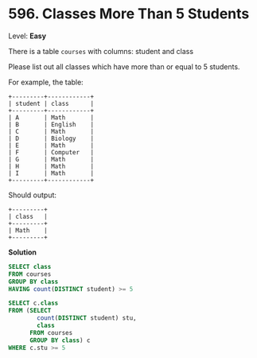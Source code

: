 # 596. Classes More Than 5 Students

Level: **Easy**

There is a table `courses` with columns: student and class

Please list out all classes which have more than or equal to 5 students.

For example, the table:

```
+---------+------------+
| student | class      |
+---------+------------+
| A       | Math       |
| B       | English    |
| C       | Math       |
| D       | Biology    |
| E       | Math       |
| F       | Computer   |
| G       | Math       |
| H       | Math       |
| I       | Math       |
+---------+------------+
```

Should output:

```
+---------+
| class   |
+---------+
| Math    |
+---------+
```

**Solution**

```sql
SELECT class
FROM courses
GROUP BY class
HAVING count(DISTINCT student) >= 5
```

```sql
SELECT c.class
FROM (SELECT
        count(DISTINCT student) stu,
        class
      FROM courses
      GROUP BY class) c
WHERE c.stu >= 5
```